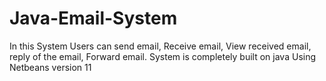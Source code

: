 # Java-Email-System
In this System Users can send email, Receive email, View received email, reply of the email, Forward email.
System is completely built on java
Using Netbeans version 11
